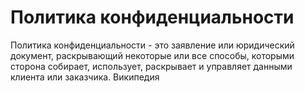 # Политика конфиденциальности

Политика конфиденциальности - это заявление или юридический документ, раскрывающий некоторые или все способы, которыми сторона собирает, использует, раскрывает и управляет данными клиента или заказчика. Википедия
